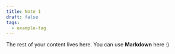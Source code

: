 ```yaml
---
title: Note 1
draft: false
tags:
  - example-tag
---
```

 
The rest of your content lives here. You can use **Markdown** here :)